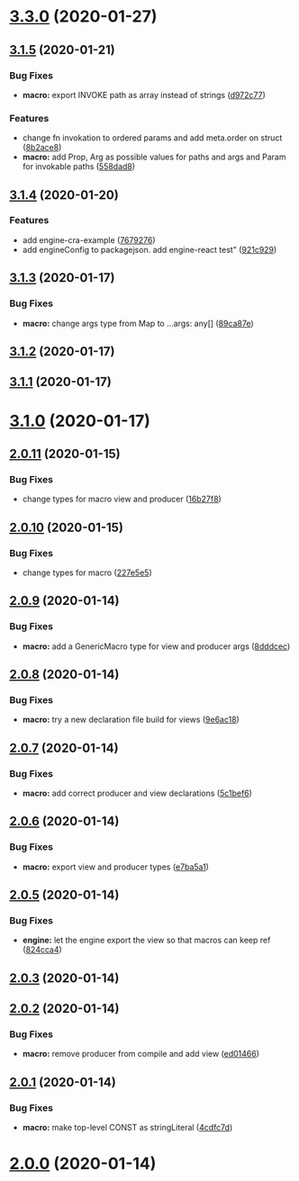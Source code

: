 # [3.3.0](https://bitbucket.org/code11-com/engine/compare/v3.1.6...v3.3.0) (2020-01-27)



## [3.1.5](https://bitbucket.org/code11-com/engine/compare/v3.1.4...v3.1.5) (2020-01-21)


### Bug Fixes

* **macro:** export INVOKE path as array instead of strings ([d972c77](https://bitbucket.org/code11-com/engine/commits/d972c77bb81b786d78fd4dc0e9971fcc53f04968))


### Features

* change fn invokation to ordered params and add meta.order on struct ([8b2ace8](https://bitbucket.org/code11-com/engine/commits/8b2ace88c7ac0ac2418e49ecaf48238e22c071aa))
* **macro:** add Prop, Arg as possible values for paths and args and Param for invokable paths ([558dad8](https://bitbucket.org/code11-com/engine/commits/558dad846c40e4160c3de20b3a9b4554e0dda16c))



## [3.1.4](https://bitbucket.org/code11-com/engine/compare/v3.2.0...v3.1.4) (2020-01-20)


### Features

* add engine-cra-example ([7679276](https://bitbucket.org/code11-com/engine/commits/7679276a51f1d1fc052ddb45552a027ba45438c4))
* add engineConfig to packagejson. add engine-react test" ([921c929](https://bitbucket.org/code11-com/engine/commits/921c9291ca7c93acf0a0e23f592cab03c9fed1db))



## [3.1.3](https://bitbucket.org/code11-com/engine/compare/v3.0.6...v3.1.3) (2020-01-17)


### Bug Fixes

* **macro:** change args type from Map to ...args: any[] ([89ca87e](https://bitbucket.org/code11-com/engine/commits/89ca87ef358107969c8665ad8b959cf6c72c1731))



## [3.1.2](https://bitbucket.org/code11-com/engine/compare/v3.0.5...v3.1.2) (2020-01-17)



## [3.1.1](https://bitbucket.org/code11-com/engine/compare/v3.0.4...v3.1.1) (2020-01-17)



# [3.1.0](https://bitbucket.org/code11-com/engine/compare/v3.0.3...v3.1.0) (2020-01-17)



## [2.0.11](https://bitbucket.org/code11-com/engine/compare/v2.0.10...v2.0.11) (2020-01-15)


### Bug Fixes

* change types for macro view and producer ([16b27f8](https://bitbucket.org/code11-com/engine/commits/16b27f894ff345d26ffb9bc076b5e39bd9bf0566))



## [2.0.10](https://bitbucket.org/code11-com/engine/compare/v2.0.9...v2.0.10) (2020-01-15)


### Bug Fixes

* change types for macro ([227e5e5](https://bitbucket.org/code11-com/engine/commits/227e5e5fd82b9f9bb74ea7cd081d4117c4b06711))



## [2.0.9](https://bitbucket.org/code11-com/engine/compare/v2.0.8...v2.0.9) (2020-01-14)


### Bug Fixes

* **macro:** add a GenericMacro type for view and producer args ([8dddcec](https://bitbucket.org/code11-com/engine/commits/8dddcec9b8b369153247d56cb73eb8014b82b659))



## [2.0.8](https://bitbucket.org/code11-com/engine/compare/v2.0.7...v2.0.8) (2020-01-14)


### Bug Fixes

* **macro:** try a new declaration file build for views ([9e6ac18](https://bitbucket.org/code11-com/engine/commits/9e6ac18bf2a1e9a450c2eb7e4c73eb6d48497c63))



## [2.0.7](https://bitbucket.org/code11-com/engine/compare/v2.0.6...v2.0.7) (2020-01-14)


### Bug Fixes

* **macro:** add correct producer and view declarations ([5c1bef6](https://bitbucket.org/code11-com/engine/commits/5c1bef6f895a29e3dec7e189eadf01ce74e050ce))



## [2.0.6](https://bitbucket.org/code11-com/engine/compare/v2.0.5...v2.0.6) (2020-01-14)


### Bug Fixes

* **macro:** export view and producer types ([e7ba5a1](https://bitbucket.org/code11-com/engine/commits/e7ba5a1f24b6fb7691e9648afc46a6f8f0fd49fe))



## [2.0.5](https://bitbucket.org/code11-com/engine/compare/v2.0.4...v2.0.5) (2020-01-14)


### Bug Fixes

* **engine:** let the engine export the view so that macros can keep ref ([824cca4](https://bitbucket.org/code11-com/engine/commits/824cca488dbec32777b75af5fe123f78e1b64688))



## [2.0.3](https://bitbucket.org/code11-com/engine/compare/v2.0.2...v2.0.3) (2020-01-14)



## [2.0.2](https://bitbucket.org/code11-com/engine/compare/v2.0.1...v2.0.2) (2020-01-14)


### Bug Fixes

* **macro:** remove producer from compile and add view ([ed01466](https://bitbucket.org/code11-com/engine/commits/ed01466878edea45a48db2aa58c3262f664b6ea7))



## [2.0.1](https://bitbucket.org/code11-com/engine/compare/v2.0.0...v2.0.1) (2020-01-14)


### Bug Fixes

* **macro:** make top-level CONST as stringLiteral ([4cdfc7d](https://bitbucket.org/code11-com/engine/commits/4cdfc7d25e4453791e515f8402973c73458c7562))



# [2.0.0](https://bitbucket.org/code11-com/engine/compare/v1.6.2...v2.0.0) (2020-01-14)



